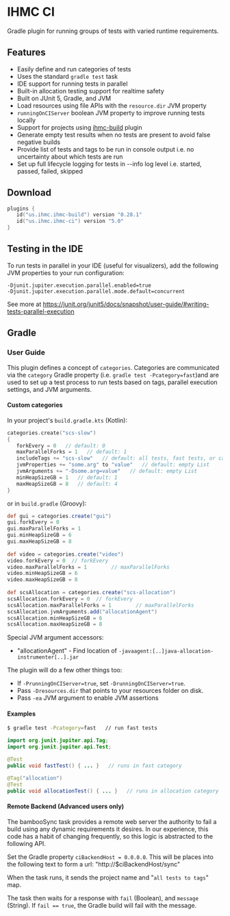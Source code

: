 # IHMC CI

Gradle plugin for running groups of tests with varied runtime requirements.

## Features

- Easily define and run categories of tests
- Uses the standard `gradle test` task
- IDE support for running tests in parallel
- Built-in allocation testing support for realtime safety
- Built on JUnit 5, Gradle, and JVM
- Load resources using file APIs with the `resource.dir` JVM property
- `runningOnCIServer` boolean JVM property to improve running tests locally
- Support for projects using [ihmc-build](https://github.com/ihmcrobotics/ihmc-build) plugin
- Generate empty test results when no tests are present to avoid false negative builds
- Provide list of tests and tags to be run in console output i.e. no uncertainty about which tests are run
- Set up full lifecycle logging for tests in --info log level i.e. started, passed, failed, skipped

## Download

```kotlin
plugins {
   id("us.ihmc.ihmc-build") version "0.28.1"
   id("us.ihmc.ihmc-ci") version "5.0"
}
```

## Testing in the IDE

To run tests in parallel in your IDE (useful for visualizers), add the following JVM properties to your run configuration:

```
-Djunit.jupiter.execution.parallel.enabled=true
-Djunit.jupiter.execution.parallel.mode.default=concurrent
```

See more at https://junit.org/junit5/docs/snapshot/user-guide/#writing-tests-parallel-execution

## Gradle

### User Guide

This plugin defines a concept of `categories`. Categories are communicated via the `category` Gradle
property (i.e. `gradle test -Pcategory=fast`)and are used to set up a test process to run tests based on tags, parallel
execution settings, and JVM arguments.

#### Custom categories

In your project's `build.gradle.kts` (Kotlin):
```kotlin
categories.create("scs-slow")
{
   forkEvery = 0   // default: 0
   maxParallelForks = 1   // default: 1
   includeTags += "scs-slow"   // default: all tests, fast tests, or category name
   jvmProperties += "some.arg" to "value"   // default: empty List
   jvmArguments += "-Dsome.arg=value"   // default: empty List
   minHeapSizeGB = 1   // default: 1
   maxHeapSizeGB = 8   // default: 4
}
```

or in `build.gradle` (Groovy):
```groovy
def gui = categories.create("gui")
gui.forkEvery = 0
gui.maxParallelForks = 1
gui.minHeapSizeGB = 6
gui.maxHeapSizeGB = 8
 
def video = categories.create("video")
video.forkEvery = 0  // forkEvery
video.maxParallelForks = 1        // maxParallelForks
video.minHeapSizeGB = 6
video.maxHeapSizeGB = 8
 
def scsAllocation = categories.create("scs-allocation")
scsAllocation.forkEvery = 0  // forkEvery
scsAllocation.maxParallelForks = 1        // maxParallelForks
scsAllocation.jvmArguments.add("allocationAgent")
scsAllocation.minHeapSizeGB = 6
scsAllocation.maxHeapSizeGB = 8
```

Special JVM argument accessors:

- "allocationAgent" - Find location of `-javaagent:[..]java-allocation-instrumenter[..].jar`

The plugin will do a few other things too:

- If `-PrunningOnCIServer=true`, set `-DrunningOnCIServer=true`.
- Pass `-Dresources.dir` that points to your resources folder on disk.
- Pass `-ea` JVM argument to enable JVM assertions

#### Examples

```bash
$ gradle test -Pcategory=fast   // run fast tests
```

```java
import org.junit.jupiter.api.Tag;
import org.junit.jupiter.api.Test;

@Test
public void fastTest() { ... }   // runs in fast category

@Tag("allocation")
@Test
public void allocationTest() { ... }   // runs in allocation category
```

#### Remote Backend (Advanced users only)

The bambooSync task provides a remote web server the authority to fail a build using any dynamic requirements it desires. In our experience, this code has a habit of changing frequently, so this logic is abstracted to the following API.

Set the Gradle property `ciBackendHost = 0.0.0.0`. This will be places into the following text to form a url: "http://$ciBackendHost/sync"

When the task runs, it sends the project name and "`all tests to tags`" map.

The task then waits for a response with `fail` (Boolean), and `message` (String). If `fail == true`, the Gradle build will fail with the message.

